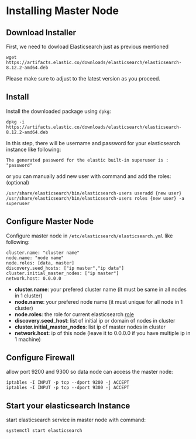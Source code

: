 # Installing Master Node


## Download Installer
First, we need to dowload Elasticsearch just as previous mentioned

```
wget https://artifacts.elastic.co/downloads/elasticsearch/elasticsearch-8.12.2-amd64.deb
```

Please make sure to adjust to the latest version as you proceed.

## Install
Install the downloaded package using `dpkg`:

```
dpkg -i https://artifacts.elastic.co/downloads/elasticsearch/elasticsearch-8.12.2-amd64.deb
```

In this step, there will be username and password for your elasticsearch instance like following:

```
The generated password for the elastic built-in superuser is : "password"
```


or you can manually add new user with command and add the roles: (optional)
```
/usr/share/elasticsearch/bin/elasticsearch-users useradd {new user}
/usr/share/elasticsearch/bin/elasticsearch-users roles {new user} -a superuser
```

## Configure Master Node
Configure master node in `/etc/elasticsearch/elasticsearch.yml` like following:

```
cluster.name: "cluster name"
node.name: "node name"
node.roles: [data, master]
discovery.seed_hosts: ["ip master","ip data"]
cluster.initial_master_nodes: ["ip master"]
network.host: 0.0.0.0
```

* <b>cluster.name</b>: your prefered cluster name (it must be same in all nodes in 1 cluster)
* <b>node.name</b>: your prefered node name (it must unique for all node in 1 cluster)
* <b>node.roles</b>: the role for current elasticsearch [role](https://www.elastic.co/guide/en/elasticsearch/reference/current/modules-node.html#node-roles)
* <b>discovery.seed_host</b>: list of initial ip or domain of nodes in cluster
* <b>cluster.initial_master_nodes</b>: list ip of master nodes in cluster
* <b>network.host</b>: ip of this node (leave it to 0.0.0.0 if you have multiple ip in 1 machine)


## Configure Firewall
allow port 9200 and 9300 so data node can access the master node:

```
iptables -I INPUT -p tcp --dport 9200 -j ACCEPT
iptables -I INPUT -p tcp --dport 9300 -j ACCEPT
```

## Start your elasticsearch Instance
start elasticsearch service in master node with command:

```
systemctl start elasticsearch
```